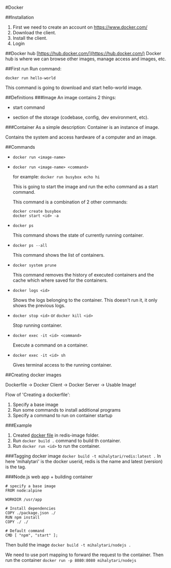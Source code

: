 #Docker 

##Installation
1. First we need to create an account on https://www.docker.com/
2. Download the client.
3. Install the client.
4. Login

##Docker hub
[https://hub.docker.com/](https://hub.docker.com/)
Docker hub is where we can browse other images, manage access and images, etc.

##First run
Run command: 
```
docker run hello-world
```

This command is going to download and start hello-world image.

##Definitions
###Image
An image contains 2 things:

* start command

* section of the storage (codebase, config, dev environment, etc).

###Container
As a simple description: Container is an instance of image.

Contains the system and access hardware of a computer and an image.

##Commands
* `docker run <image-name>`

* `docker run <image-name> <command>`

  for example: `docker run busybox echo hi`

  This is going to start the image and run the echo command as a start command.

  This command is a combination of 2 other commands:
  ```
  docker create busybox
  docker start <id> -a
  ```

* `docker ps`

  This command shows the state of currently running container.

* `docker ps --all`

  This command shows the list of containers.

* `docker system prune`

  This command removes the history of executed containers and the cache which where saved for the containers.

* `docker logs <id>`

  Shows the logs belonging to the container. This doesn't run it, it only shows the previous logs.

* `docker stop <id>` or `docker kill <id>`

  Stop running container.

* `docker exec -it <id> <command>`

  Execute a command on a container.

* `docker exec -it <id> sh`

  Gives terminal access to the running container.


##Creating docker images

Dockerfile -> Docker Client -> Docker Server -> Usable Image!

Flow of 'Creating a dockerfile':
1. Specify a base image
2. Run some commands to install additional programs
3. Specify a command to run on container startup

###Example
1. Created [docker file](/redis-image/Dockerfile) in redis-image folder.
2. Run `docker build .` command to build th container.
3. Run `docker run <id>` to run the container.

###Tagging docker image
`docker build -t mihalytari/redis:latest .`
In here 'mihalytari' is the docker userid, redis is the name and latest (version) is the tag.

###Node.js web app + building container
```
# specify a base image
FROM node:alpine

WORKDIR /usr/app

# Install dependencies
COPY ./package.json ./
RUN npm install
COPY ./ ./

# Default command
CMD [ "npm", "start" ];
```

Then build the image `docker build -t mihalytari/nodejs .`

We need to use port mapping to forward the request to the container.
Then run the container `docker run -p 8080:8080 mihalytari/nodejs`